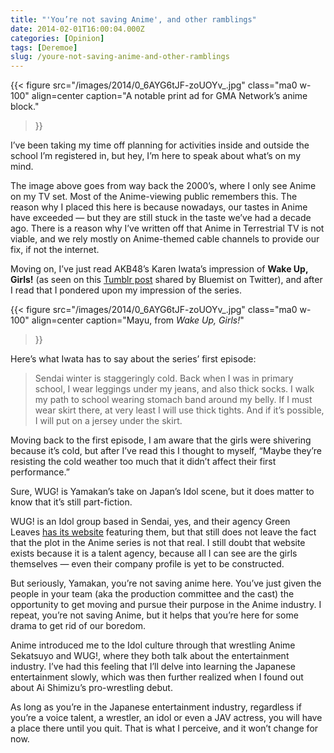 ```yaml
---
title: "'You’re not saving Anime', and other ramblings"
date: 2014-02-01T16:00:04.000Z
categories: [Opinion]
tags: [Deremoe]
slug: /youre-not-saving-anime-and-other-ramblings
---
```


{{< figure
  src="/images/2014/0_6AYG6tJF-zoUOYv_.jpg"
  class="ma0 w-100"
  align=center
  caption="A notable print ad for GMA Network’s anime block."
>}}

I’ve been taking my time off planning for activities inside and outside the school I’m registered in, but hey, I’m here to speak about what’s on my mind.

The image above goes from way back the 2000’s, where I only see Anime on my TV set. Most of the Anime-viewing public remembers this. The reason why I placed this here is because nowadays, our tastes in Anime have exceeded — but they are still stuck in the taste we’ve had a decade ago. There is a reason why I’ve written off that Anime in Terrestrial TV is not viable, and we rely mostly on Anime-themed cable channels to provide our fix, if not the internet.

Moving on, I’ve just read AKB48’s Karen Iwata’s impression of **Wake Up, Girls!** (as seen on this [Tumblr post](http://renkamusume.tumblr.com/post/75119674534/akb48-iwata-karen-talks-about-wake-up-girls-and) shared by Bluemist on Twitter), and after I read that I pondered upon my impression of the series.

{{< figure
  src="/images/2014/0_6AYG6tJF-zoUOYv_.jpg"
  class="ma0 w-100"
  align=center
  caption="Mayu, from _Wake Up, Girls!_"
>}}


Here’s what Iwata has to say about the series’ first episode:

> Sendai winter is staggeringly cold. Back when I was in primary school, I wear leggings under my jeans, and also thick socks. I walk my path to school wearing stomach band around my belly. If I must wear skirt there, at very least I will use thick tights. And if it’s possible, I will put on a jersey under the skirt.

Moving back to the first episode, I am aware that the girls were shivering because it’s cold, but after I’ve read this I thought to myself, “Maybe they’re resisting the cold weather too much that it didn’t affect their first performance.”

Sure, WUG! is Yamakan’s take on Japan’s Idol scene, but it does matter to know that it’s still part-fiction.

WUG! is an Idol group based in Sendai, yes, and their agency Green Leaves [has its website](http://gl-e.jp/) featuring them, but that still does not leave the fact that the plot in the Anime series is not that real. I still doubt that website exists because it is a talent agency, because all I can see are the girls themselves — even their company profile is yet to be constructed.

But seriously, Yamakan, you’re not saving anime here. You’ve just given the people in your team (aka the production committee and the cast) the opportunity to get moving and pursue their purpose in the Anime industry. I repeat, you’re not saving Anime, but it helps that you’re here for some drama to get rid of our boredom.

Anime introduced me to the Idol culture through that wrestling Anime Sekatsuyo and WUG!, where they both talk about the entertainment industry. I’ve had this feeling that I’ll delve into learning the Japanese entertainment slowly, which was then further realized when I found out about Ai Shimizu’s pro-wrestling debut.

As long as you’re in the Japanese entertainment industry, regardless if you’re a voice talent, a wrestler, an idol or even a JAV actress, you will have a place there until you quit. That is what I perceive, and it won’t change for now.
